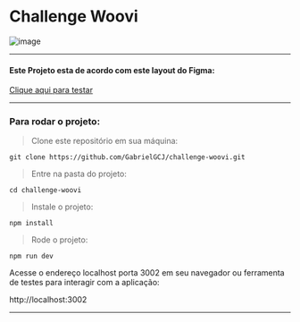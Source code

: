 # Challenge Woovi

![image](https://github.com/GabrielGCJ/challenge-woovi/assets/91347602/2682c3ae-5b67-47b4-9bf6-9f22ab4fd8fc)

-----

#### Este Projeto esta de acordo com este layout do Figma:

 <a href="https://www.figma.com/file/hv1LgD7oNrtlmfWgKBG6PF/Woovi-Desafio-Front?node-id=1%3A100">Clique aqui para testar</a>

 ----

### Para rodar o projeto:

>Clone este repositório em sua máquina:

```
git clone https://github.com/GabrielGCJ/challenge-woovi.git
```

>Entre na pasta do projeto:

```
cd challenge-woovi
```

>Instale o projeto:

```
npm install
```

>Rode o projeto:

```
npm run dev
```

Acesse o endereço localhost porta 3002 em seu navegador ou ferramenta de testes para interagir com a aplicação:

http://localhost:3002

----

